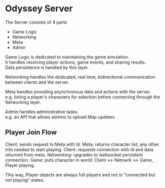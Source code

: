 # Odyssey Server

The Server consists of 4 parts
- Game Logic
- Networking
- Meta
- Admin

Game Logic is dedicated to maintaining the game simulation.  
It handles resolving player actions, game events, and sharing results.  
Data persistence is handled by this layer.

Networking handles the dedicated, real time, bidirectional communication between
clients and the server.

Meta handles providing asynchronous data and actions with the server.  
e.g. listing a player's characters for selection before connecting through
the Networking layer.

Admin handles administrative tasks.  
e.g. an API that allows admins to upload Map updates.

## Player Join Flow
Client: sends request to Meta with Id.
Meta: returns character list, any other info needed to start playing.
Client: requests connection with Id and data returned from meta.
Networking: upgrades to websocket persistent connection.
Game: puts character in world.
Client <-> Netowrk <-> Game, Player playing.

This way, Player objects are always full players and not in
"connected but not playing" states.
